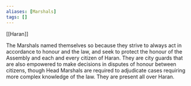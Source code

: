 ```yaml
---
aliases: [Marshals]
tags: []
---
```


[[Haran]]

The Marshals named themselves so because they strive to always act in accordance to honour and the law, and seek to protect the honour of the Assembly and each and every citizen of Haran. They are city guards that are also empowered to make decisions in disputes of honour between citizens, though Head Marshals are required to adjudicate cases requiring more complex knowledge of the law. They are present all over Haran.